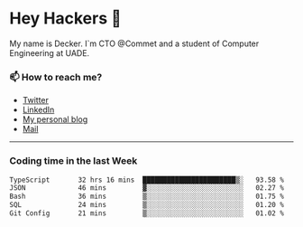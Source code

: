 # Hey Hackers 👋

My name is Decker. I`m CTO @Commet and a student of Computer Engineering at UADE.

### 📫 How to reach me?
- [Twitter](https://x.com/0xDecker) 
- [LinkedIn](https://www.linkedin.com/in/decker-urbano/) 
- [My personal blog](http://decker.sh) 
- [Mail](mailto:me@decker.sh)

---

### Coding time in the last Week

<!--START_SECTION:waka-->

```txt
TypeScript       32 hrs 16 mins  ███████████████████████▒░   93.58 %
JSON             46 mins         ▓░░░░░░░░░░░░░░░░░░░░░░░░   02.27 %
Bash             36 mins         ▒░░░░░░░░░░░░░░░░░░░░░░░░   01.75 %
SQL              24 mins         ▒░░░░░░░░░░░░░░░░░░░░░░░░   01.20 %
Git Config       21 mins         ▒░░░░░░░░░░░░░░░░░░░░░░░░   01.02 %
```

<!--END_SECTION:waka-->
